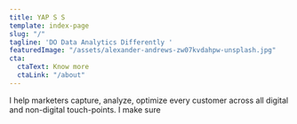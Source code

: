 ```yaml
---
title: YAP S S
template: index-page
slug: "/"
tagline: 'DO Data Analytics Differently '
featuredImage: "/assets/alexander-andrews-zw07kvdahpw-unsplash.jpg"
cta:
  ctaText: Know more
  ctaLink: "/about"
---
```


I help marketers capture, analyze, optimize every customer across all digital and non-digital touch-points. I make sure